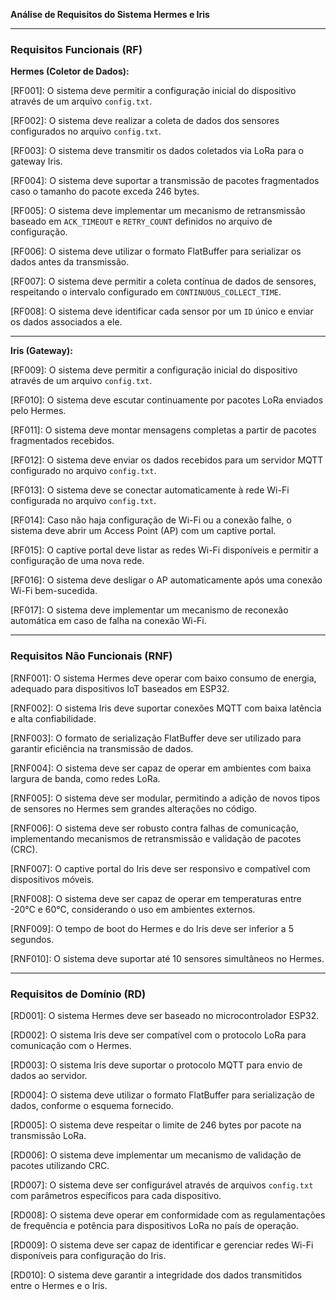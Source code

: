 **Análise de Requisitos do Sistema Hermes e Iris**

---

### **Requisitos Funcionais (RF)**

**Hermes (Coletor de Dados):**

[RF001]: O sistema deve permitir a configuração inicial do dispositivo através de um arquivo `config.txt`.

[RF002]: O sistema deve realizar a coleta de dados dos sensores configurados no arquivo `config.txt`.

[RF003]: O sistema deve transmitir os dados coletados via LoRa para o gateway Iris.

[RF004]: O sistema deve suportar a transmissão de pacotes fragmentados caso o tamanho do pacote exceda 246 bytes.

[RF005]: O sistema deve implementar um mecanismo de retransmissão baseado em `ACK_TIMEOUT` e `RETRY_COUNT` definidos no arquivo de configuração.

[RF006]: O sistema deve utilizar o formato FlatBuffer para serializar os dados antes da transmissão.

[RF007]: O sistema deve permitir a coleta contínua de dados de sensores, respeitando o intervalo configurado em `CONTINUOUS_COLLECT_TIME`.

[RF008]: O sistema deve identificar cada sensor por um `ID` único e enviar os dados associados a ele.

---

**Iris (Gateway):**

[RF009]: O sistema deve permitir a configuração inicial do dispositivo através de um arquivo `config.txt`.

[RF010]: O sistema deve escutar continuamente por pacotes LoRa enviados pelo Hermes.

[RF011]: O sistema deve montar mensagens completas a partir de pacotes fragmentados recebidos.

[RF012]: O sistema deve enviar os dados recebidos para um servidor MQTT configurado no arquivo `config.txt`.

[RF013]: O sistema deve se conectar automaticamente à rede Wi-Fi configurada no arquivo `config.txt`.

[RF014]: Caso não haja configuração de Wi-Fi ou a conexão falhe, o sistema deve abrir um Access Point (AP) com um captive portal.

[RF015]: O captive portal deve listar as redes Wi-Fi disponíveis e permitir a configuração de uma nova rede.

[RF016]: O sistema deve desligar o AP automaticamente após uma conexão Wi-Fi bem-sucedida.

[RF017]: O sistema deve implementar um mecanismo de reconexão automática em caso de falha na conexão Wi-Fi.

---

### **Requisitos Não Funcionais (RNF)**

[RNF001]: O sistema Hermes deve operar com baixo consumo de energia, adequado para dispositivos IoT baseados em ESP32.

[RNF002]: O sistema Iris deve suportar conexões MQTT com baixa latência e alta confiabilidade.

[RNF003]: O formato de serialização FlatBuffer deve ser utilizado para garantir eficiência na transmissão de dados.

[RNF004]: O sistema deve ser capaz de operar em ambientes com baixa largura de banda, como redes LoRa.

[RNF005]: O sistema deve ser modular, permitindo a adição de novos tipos de sensores no Hermes sem grandes alterações no código.

[RNF006]: O sistema deve ser robusto contra falhas de comunicação, implementando mecanismos de retransmissão e validação de pacotes (CRC).

[RNF007]: O captive portal do Iris deve ser responsivo e compatível com dispositivos móveis.

[RNF008]: O sistema deve ser capaz de operar em temperaturas entre -20°C e 60°C, considerando o uso em ambientes externos.

[RNF009]: O tempo de boot do Hermes e do Iris deve ser inferior a 5 segundos.

[RNF010]: O sistema deve suportar até 10 sensores simultâneos no Hermes.

---

### **Requisitos de Domínio (RD)**

[RD001]: O sistema Hermes deve ser baseado no microcontrolador ESP32.

[RD002]: O sistema Iris deve ser compatível com o protocolo LoRa para comunicação com o Hermes.

[RD003]: O sistema Iris deve suportar o protocolo MQTT para envio de dados ao servidor.

[RD004]: O sistema deve utilizar o formato FlatBuffer para serialização de dados, conforme o esquema fornecido.

[RD005]: O sistema deve respeitar o limite de 246 bytes por pacote na transmissão LoRa.

[RD006]: O sistema deve implementar um mecanismo de validação de pacotes utilizando CRC.

[RD007]: O sistema deve ser configurável através de arquivos `config.txt` com parâmetros específicos para cada dispositivo.

[RD008]: O sistema deve operar em conformidade com as regulamentações de frequência e potência para dispositivos LoRa no país de operação.

[RD009]: O sistema deve ser capaz de identificar e gerenciar redes Wi-Fi disponíveis para configuração do Iris.

[RD010]: O sistema deve garantir a integridade dos dados transmitidos entre o Hermes e o Iris.
